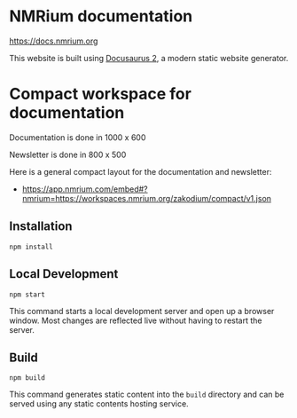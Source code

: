 # NMRium documentation

https://docs.nmrium.org

This website is built using [Docusaurus 2](https://v2.docusaurus.io/), a modern static website generator.

# Compact workspace for documentation

Documentation is done in 1000 x 600

Newsletter is done in 800 x 500

Here is a general compact layout for the documentation and newsletter:

- https://app.nmrium.com/embed#?nmrium=https://workspaces.nmrium.org/zakodium/compact/v1.json

## Installation

```console
npm install
```

## Local Development

```console
npm start
```

This command starts a local development server and open up a browser window. Most changes are reflected live without having to restart the server.

## Build

```console
npm build
```

This command generates static content into the `build` directory and can be served using any static contents hosting service.
